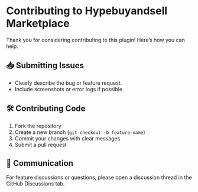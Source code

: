 
# Contributing to Hypebuyandsell Marketplace

Thank you for considering contributing to this plugin! Here’s how you can help:

## 📥 Submitting Issues
- Clearly describe the bug or feature request.
- Include screenshots or error logs if possible.

## 🛠 Contributing Code
1. Fork the repository
2. Create a new branch (`git checkout -b feature-name`)
3. Commit your changes with clear messages
4. Submit a pull request

## 💬 Communication
For feature discussions or questions, please open a discussion thread in the GitHub Discussions tab.
